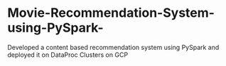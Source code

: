 # Movie-Recommendation-System-using-PySpark-
Developed a content based recommendation system using PySpark and deployed it on DataProc Clusters on GCP
